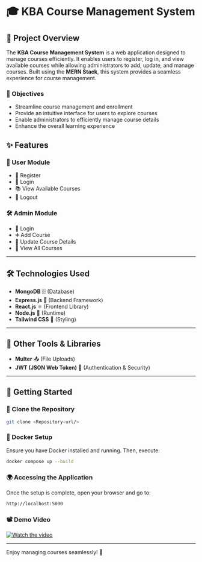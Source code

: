 # 🎓 KBA Course Management System

## 📌 Project Overview
The **KBA Course Management System** is a web application designed to manage courses efficiently. It enables users to register, log in, and view available courses while allowing administrators to add, update, and manage courses. Built using the **MERN Stack**, this system provides a seamless experience for course management.

### 🎯 Objectives
- Streamline course management and enrollment
- Provide an intuitive interface for users to explore courses
- Enable administrators to efficiently manage course details
- Enhance the overall learning experience

## ✨ Features

### 👤 User Module
- 📝 Register
- 🔐 Login
- 📚 View Available Courses
- 🚪 Logout

### 🛠️ Admin Module
- 🔑 Login
- ➕ Add Course
- 📝 Update Course Details
- 👀 View All Courses

---

## 🛠 Technologies Used
- **MongoDB** 🗄️ (Database)
- **Express.js** 🚀 (Backend Framework)
- **React.js** ⚛️ (Frontend Library)
- **Node.js** 🌳 (Runtime)
- **Tailwind CSS** 🎨 (Styling)

---

## 🔧 Other Tools & Libraries
- **Multer** 📤 (File Uploads)
- **JWT (JSON Web Token)** 🔑 (Authentication & Security)

---

## 🚀 Getting Started

### 🔄 Clone the Repository
```bash
git clone <Repository-url/>
```

### 🐳 Docker Setup
Ensure you have Docker installed and running. Then, execute:
```bash
docker compose up --build
```

### 🌍 Accessing the Application
Once the setup is complete, open your browser and go to:
```bash
http://localhost:5000
```

### 📽️ Demo Video  
[![Watch the video](https://img.youtube.com/vi/rCq1hmRu0gE/0.jpg)](https://www.youtube.com/watch?v=rCq1hmRu0gE)

---
Enjoy managing courses seamlessly! 🚀


